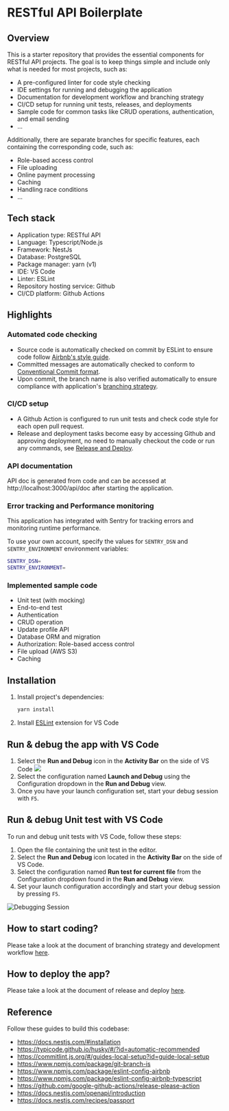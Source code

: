 # RESTful API Boilerplate

## Overview

This is a starter repository that provides the essential components for RESTful API projects. The goal is to keep things simple and include only what is needed for most projects, such as:

- A pre-configured linter for code style checking
- IDE settings for running and debugging the application
- Documentation for development workflow and branching strategy
- CI/CD setup for running unit tests, releases, and deployments
- Sample code for common tasks like CRUD operations, authentication, and email sending
- ...

Additionally, there are separate branches for specific features, each containing the corresponding code, such as:

- Role-based access control
- File uploading
- Online payment processing
- Caching
- Handling race conditions
- ...

## Tech stack

- Application type: RESTful API
- Language: Typescript/Node.js
- Framework: NestJs
- Database: PostgreSQL
- Package manager: yarn (v1)
- IDE: VS Code
- Linter: ESLint
- Repository hosting service: Github
- CI/CD platform: Github Actions


## Highlights

### Automated code checking

- Source code is automatically checked on commit by ESLint to ensure code follow [Airbnb's style guide](https://github.com/airbnb/javascript).
- Committed messages are automatically checked to conform to [Conventional Commit format](https://conventionalcommits.org/).
- Upon commit, the branch name is also verified automatically to ensure compliance with application's [branching strategy](dev-workflow.md).


### CI/CD setup

- A Github Action is configured to run unit tests and check code style for each open pull request.
- Release and deployment tasks become easy by accessing Github and approving deployment, no need to manually checkout the code or run any commands, see [Release and Deploy](docs/release-and-deploy.md).


### API documentation

API doc is generated from code and can be accessed at http://localhost:3000/api/doc after starting the application.

### Error tracking and Performance monitoring

This application has integrated with Sentry for tracking errors and monitoring runtime performance.

To use your own account, specify the values for `SENTRY_DSN` and `SENTRY_ENVIRONMENT` environment variables:

```bash
SENTRY_DSN=
SENTRY_ENVIRONMENT=
```

### Implemented sample code

- Unit test (with mocking)
- End-to-end test
- Authentication
- CRUD operation
- Update profile API
- Database ORM and migration
- Authorization: Role-based access control
- File upload (AWS S3)
- Caching


## Installation

1. Install project's dependencies:
    ```bash
    yarn install
    ```
1. Install [ESLint](https://marketplace.visualstudio.com/items?itemName=dbaeumer.vscode-eslint) extension for VS Code


## Run & debug the app with VS Code

1. Select the **Run and Debug** icon in the **Activity Bar** on the side of VS Code
    ![](https://code.visualstudio.com/assets/docs/editor/debugging/run.png)
2. Select the configuration named **Launch and Debug** using the Configuration dropdown in the **Run and Debug** view.
3. Once you have your launch configuration set, start your debug session with `F5`.


## Run & debug Unit test with VS Code

To run and debug unit tests with VS Code, follow these steps:

1. Open the file containing the unit test in the editor.
2. Select the **Run and Debug** icon located in the **Activity Bar** on the side of VS Code.
3. Select the configuration named **Run test for current file** from the Configuration dropdown found in the **Run and Debug** view.
4. Set your launch configuration accordingly and start your debug session by pressing `F5`.

![Debugging Session](https://code.visualstudio.com/assets/docs/editor/debugging/debug-session.png)


## How to start coding?

Please take a look at the document of branching strategy and development workflow [here](docs/dev-workflow.md).


## How to deploy the app?

Please take a look at the document of release and deploy [here](docs/release-and-deploy.md).


## Reference

Follow these guides to build this codebase:

- https://docs.nestjs.com/#installation
- https://typicode.github.io/husky/#/?id=automatic-recommended
- https://commitlint.js.org/#/guides-local-setup?id=guide-local-setup
- https://www.npmjs.com/package/git-branch-is
- https://www.npmjs.com/package/eslint-config-airbnb
- https://www.npmjs.com/package/eslint-config-airbnb-typescript
- https://github.com/google-github-actions/release-please-action
- https://docs.nestjs.com/openapi/introduction
- https://docs.nestjs.com/recipes/passport